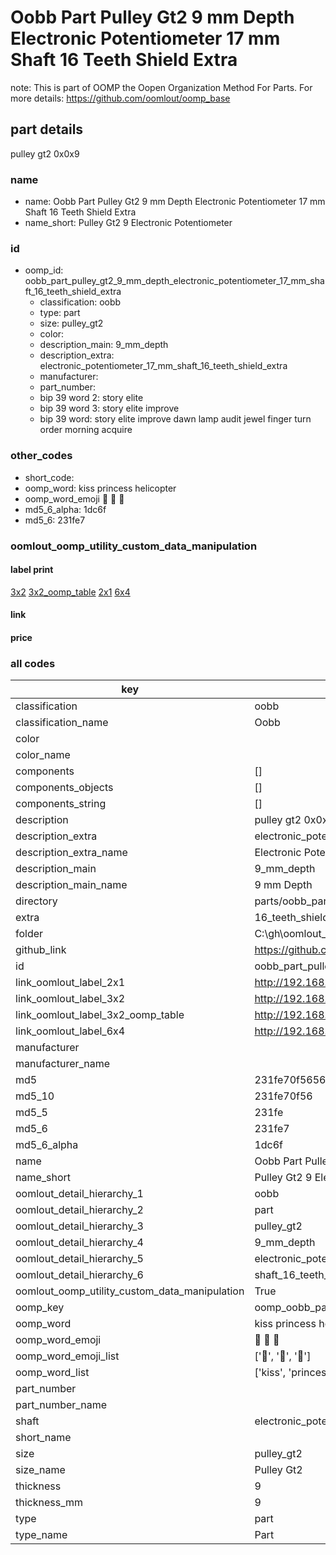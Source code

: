 # Oobb Part Pulley Gt2 9 mm Depth Electronic Potentiometer 17 mm Shaft 16 Teeth Shield Extra  

note: This is part of OOMP the Oopen Organization Method For Parts. For more details: https://github.com/oomlout/oomp_base

##  part details
  



pulley gt2 0x0x9



### name
* name: Oobb Part Pulley Gt2 9 mm Depth Electronic Potentiometer 17 mm Shaft 16 Teeth Shield Extra
* name_short: Pulley Gt2 9 Electronic Potentiometer
### id
* oomp_id: oobb_part_pulley_gt2_9_mm_depth_electronic_potentiometer_17_mm_shaft_16_teeth_shield_extra
  * classification: oobb
  * type: part
  * size: pulley_gt2
  * color: 
  * description_main: 9_mm_depth
  * description_extra: electronic_potentiometer_17_mm_shaft_16_teeth_shield_extra
  * manufacturer: 
  * part_number: 
  * bip 39 word 2: story elite
  * bip 39 word 3: story elite improve
  * bip 39 word: story elite improve dawn lamp audit jewel finger turn order morning acquire

### other_codes
* short_code: 
* oomp_word: kiss princess helicopter
* oomp_word_emoji :kiss: :princess: :helicopter:
* md5_6_alpha: 1dc6f
* md5_6: 231fe7






### oomlout_oomp_utility_custom_data_manipulation
#### label print
[3x2](http://192.168.1.245:1112/?label=oomp%201dc6f)
[3x2_oomp_table](http://192.168.1.108:1112/?label=oomp%201dc6f)
[2x1](http://192.168.1.242:1112/?label=oomp%201dc6f)
[6x4](http://192.168.1.55:1112/?label=oomp%201dc6f)    

#### link

                              

#### price







### all codes 
| key | value |  
| --- | --- |  
| classification | oobb |  
| classification_name | Oobb |  
| color |  |  
| color_name |  |  
| components | [] |  
| components_objects | [] |  
| components_string | [] |  
| description | pulley gt2 0x0x9 |  
| description_extra | electronic_potentiometer_17_mm_shaft_16_teeth_shield_extra |  
| description_extra_name | Electronic Potentiometer 17 mm Shaft 16 Teeth Shield Extra |  
| description_main | 9_mm_depth |  
| description_main_name | 9 mm Depth |  
| directory | parts/oobb_part_pulley_gt2_9_mm_depth_electronic_potentiometer_17_mm_shaft_16_teeth_shield_extra |  
| extra | 16_teeth_shield |  
| folder | C:\gh\oomlout_oobb_version_4_generated_parts\things\oobb_part_pulley_gt2_9_mm_depth_electronic_potentiometer_17_mm_shaft_16_teeth_shield_extra |  
| github_link | https://github.com/oomlout/oomlout_oomp_part_src/tree/main/parts/oobb_part_pulley_gt2_9_mm_depth_electronic_potentiometer_17_mm_shaft_16_teeth_shield_extra |  
| id | oobb_part_pulley_gt2_9_mm_depth_electronic_potentiometer_17_mm_shaft_16_teeth_shield_extra |  
| link_oomlout_label_2x1 | http://192.168.1.242:1112/?label=oomp%201dc6f |  
| link_oomlout_label_3x2 | http://192.168.1.245:1112/?label=oomp%201dc6f |  
| link_oomlout_label_3x2_oomp_table | http://192.168.1.108:1112/?label=oomp%201dc6f |  
| link_oomlout_label_6x4 | http://192.168.1.55:1112/?label=oomp%201dc6f |  
| manufacturer |  |  
| manufacturer_name |  |  
| md5 | 231fe70f5656eefc3c3e637ee41206b4 |  
| md5_10 | 231fe70f56 |  
| md5_5 | 231fe |  
| md5_6 | 231fe7 |  
| md5_6_alpha | 1dc6f |  
| name | Oobb Part Pulley Gt2 9 mm Depth Electronic Potentiometer 17 mm Shaft 16 Teeth Shield Extra |  
| name_short | Pulley Gt2 9 Electronic Potentiometer |  
| oomlout_detail_hierarchy_1 | oobb |  
| oomlout_detail_hierarchy_2 | part |  
| oomlout_detail_hierarchy_3 | pulley_gt2 |  
| oomlout_detail_hierarchy_4 | 9_mm_depth |  
| oomlout_detail_hierarchy_5 | electronic_potentiometer_17_mm |  
| oomlout_detail_hierarchy_6 | shaft_16_teeth_shield_extra |  
| oomlout_oomp_utility_custom_data_manipulation | True |  
| oomp_key | oomp_oobb_part_pulley_gt2_9_mm_depth_electronic_potentiometer_17_mm_shaft_16_teeth_shield_extra |  
| oomp_word | kiss princess helicopter |  
| oomp_word_emoji | :kiss: :princess: :helicopter: |  
| oomp_word_emoji_list | [':kiss:', ':princess:', ':helicopter:'] |  
| oomp_word_list | ['kiss', 'princess', 'helicopter'] |  
| part_number |  |  
| part_number_name |  |  
| shaft | electronic_potentiometer_17_mm |  
| short_name |  |  
| size | pulley_gt2 |  
| size_name | Pulley Gt2 |  
| thickness | 9 |  
| thickness_mm | 9 |  
| type | part |  
| type_name | Part |  
